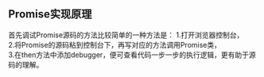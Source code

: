 Promise实现原理
---
首先调试Promise源码的方法比较简单的一种方法是：
1.打开浏览器控制台，<br>
2.将Promise的源码粘到控制台下，再写对应的方法调用Promise类，<br>
3.在then方法中添加debugger，便可查看代码一步一步的执行逻辑，更有助于源码的理解。<br>
